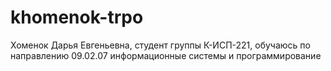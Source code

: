 # khomenok-trpo
Хоменок Дарья Евгеньевна, студент группы К-ИСП-221, обучаюсь по направлению 09.02.07 информационные системы и программирование
